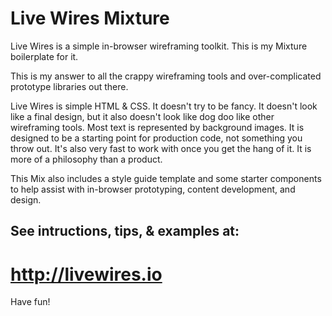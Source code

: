 Live Wires Mixture
=========

Live Wires is a simple in-browser wireframing toolkit. This is my Mixture boilerplate for it.

This is my answer to all the crappy wireframing tools and over-complicated prototype libraries out there.

Live Wires is simple HTML & CSS. It doesn't try to be fancy. It doesn't look like a final design, but it also doesn't look like dog doo like other wireframing tools. Most text is represented by background images. It is designed to be a starting point for production code, not something you throw out. It's also very fast to work with once you get the hang of it. It is more of a philosophy than a product.

This Mix also includes a style guide template and some starter components to help assist with in-browser prototyping, content development, and design.

## See intructions, tips, & examples at:

# http://livewires.io

Have fun!